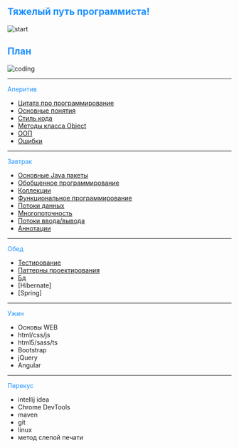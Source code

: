 ## <span style="color: #1E90FF">Тяжелый путь программиста!</span>
![start](https://www.sb.by/upload/iblock/0e3/0e3befde3b6b9a77004fb61175a120a4.jpg)

## <span style="color: #1E90FF">План</span>
![coding](https://ug.ru/wp-content/uploads/2020/05/programmirovanie.jpg)

---
<span style="color: #1E90FF">Аперитив</span>
* [Цитата про программирование](QuoteInfo.md)
* [Основные понятия](BasicInfo.md)
* [Стиль кода](StyleInfo.md)
* [Методы класса Object](ObjectInfo.md)
* [ООП](OOPInfo.md)
* [Ошибки](ExceptionInfo.md)

---
<span style="color: #1E90FF">Завтрак</span>
* [Основные Java пакеты](PackageInfo.md)
* [Обобщенное программирование](GenericsInfo.md)
* [Коллекции](CollectionInfo.md)
* [Функциональное программирование](LambdaInfo.md)
* [Потоки данных](StreamInfo.md)
* [Многопоточность](MultithreadInfo.md)
* [Потоки ввода/вывода](IOInfo.md)
* [Аннотации](AnnotationInfo.md)

---
<span style="color: #1E90FF">Обед</span>
* [Тестирование](TestInfo.md)
* [Паттерны проектирования](PatternInfo.md)
* [Бд](DBInfo.md)
* [Hibernate]
* [Spring]

---
<span style="color: #1E90FF">Ужин</span>
* Основы WEB
* html/css/js
* html5/sass/ts
* Bootstrap
* jQuery
* Angular

---
<span style="color: #1E90FF">Перекус</span>
* intellij idea
* Chrome DevTools
* maven
* git
* linux
* метод слепой печати
